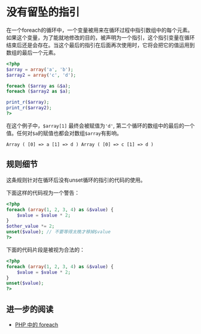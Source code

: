 <!-- Potential Errors -->
# 没有留坠的指引

在一个foreach的循环中，一个变量被用来在循环过程中指引数组中的每个元素。如果这个变量，为了能就地修改的目的，被声明为一个指引，这个指引变量在循环结束后还是会存在。当这个最后的指引在后面再次使用时，它将会把它的值运用到数组的最后一个元素。

```php
<?php
$array = array('a', 'b');
$array2 = array('c', 'd');

foreach ($array as &$a);
foreach ($array2 as $a);

print_r($array);
print_r($array2);
?>
```

在这个例子中，`$array[1]` 最终会被赋值为`'d'`, 第二个循环的数组中的最后的一个值。任何对`$a`的赋值也都会对数组`$array`有影响。

`
Array
(
    [0] => a
    [1] => d
)
Array
(
    [0] => c
    [1] => d
)
`

## 规则细节

这条规则针对在循环后没有unset循环的指引的代码的使用。

下面这样的代码视为一个警告：

```php
<?php
foreach (array(1, 2, 3, 4) as &$value) {
    $value = $value * 2;
}
$other_value *= 2;
unset($value); // 不要等得太晚才移掉$value
?>
```


下面的代码片段是被视为合法的：

```php
<?php
foreach (array(1, 2, 3, 4) as &$value) {
    $value = $value * 2;
}
unset($value);
?>
```

<!--
## 什么时候该不使用

-->

## 进一步的阅读

* [PHP 中的 foreach](http://php.net/manual/en/control-structures.foreach.php)